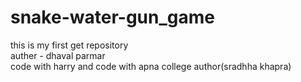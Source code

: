 # snake-water-gun_game
this is my first get repository
<br>
auther - dhaval parmar
<br>
code with harry and code with apna college
author(sradhha khapra)